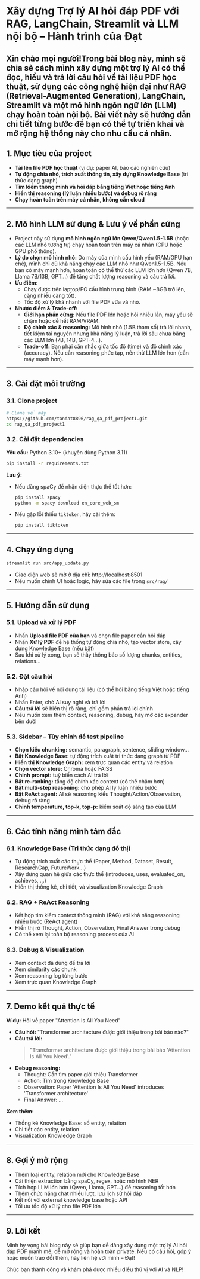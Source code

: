 # Xây dựng Trợ lý AI hỏi đáp PDF với RAG, LangChain, Streamlit và LLM nội bộ – Hành trình của Đạt

Xin chào mọi người!Trong bài blog này, mình sẽ chia sẻ cách mình xây dựng một trợ lý AI có thể đọc, hiểu và trả lời câu hỏi về tài liệu PDF học thuật, sử dụng các công nghệ hiện đại như RAG (Retrieval-Augmented Generation), LangChain, Streamlit và một mô hình ngôn ngữ lớn (LLM) chạy hoàn toàn nội bộ. Bài viết này sẽ hướng dẫn chi tiết từng bước để bạn có thể tự triển khai và mở rộng hệ thống này cho nhu cầu cá nhân.
---

## 1. Mục tiêu của project
- **Tải lên file PDF học thuật** (ví dụ: paper AI, báo cáo nghiên cứu)
- **Tự động chia nhỏ, trích xuất thông tin, xây dựng Knowledge Base** (tri thức dạng graph)
- **Tìm kiếm thông minh và hỏi đáp bằng tiếng Việt hoặc tiếng Anh**
- **Hiển thị reasoning (lý luận nhiều bước) và debug rõ ràng**
- **Chạy hoàn toàn trên máy cá nhân, không cần cloud**

---

## 2. Mô hình LLM sử dụng & Lưu ý về phần cứng

- Project này sử dụng **mô hình ngôn ngữ lớn Qwen/Qwen1.5-1.5B** (hoặc các LLM nhỏ tương tự) chạy hoàn toàn trên máy cá nhân (CPU hoặc GPU phổ thông).
- **Lý do chọn mô hình nhỏ:** Do máy của mình cấu hình yếu (RAM/GPU hạn chế), mình chỉ đủ khả năng chạy các LLM nhỏ như Qwen1.5-1.5B. Nếu bạn có máy mạnh hơn, hoàn toàn có thể thử các LLM lớn hơn (Qwen 7B, Llama 7B/13B, GPT...) để tăng chất lượng reasoning và câu trả lời.
- **Ưu điểm:**
  - Chạy được trên laptop/PC cấu hình trung bình (RAM ~8GB trở lên, càng nhiều càng tốt).
  - Tốc độ xử lý khá nhanh với file PDF vừa và nhỏ.
- **Nhược điểm & Trade-off:**
  - **Giới hạn phần cứng:** Nếu file PDF lớn hoặc hỏi nhiều lần, máy yếu sẽ chậm hoặc dễ hết RAM/VRAM.
  - **Độ chính xác & reasoning:** Mô hình nhỏ (1.5B tham số) trả lời nhanh, tiết kiệm tài nguyên nhưng khả năng lý luận, trả lời sâu chưa bằng các LLM lớn (7B, 14B, GPT-4...).
  - **Trade-off:** Bạn phải cân nhắc giữa tốc độ (time) và độ chính xác (accuracy). Nếu cần reasoning phức tạp, nên thử LLM lớn hơn (cần máy mạnh hơn).

---

## 3. Cài đặt môi trường
### 3.1. Clone project
```bash
# Clone về máy
https://github.com/tandat8896/rag_qa_pdf_project1.git
cd rag_qa_pdf_project1
```

### 3.2. Cài đặt dependencies
**Yêu cầu:** Python 3.10+ (khuyên dùng Python 3.11)

```bash
pip install -r requirements.txt
```

**Lưu ý:**
- Nếu dùng spaCy để nhận diện thực thể tốt hơn:
  ```bash
  pip install spacy
  python -m spacy download en_core_web_sm
  ```
- Nếu gặp lỗi thiếu `tiktoken`, hãy cài thêm:
  ```bash
  pip install tiktoken
  ```

---

## 4. Chạy ứng dụng

```bash
streamlit run src/app_update.py
```

- Giao diện web sẽ mở ở địa chỉ: http://localhost:8501
- Nếu muốn chỉnh UI hoặc logic, hãy sửa các file trong `src/rag/`

---

## 5. Hướng dẫn sử dụng
### 5.1. Upload và xử lý PDF
- Nhấn **Upload file PDF của bạn** và chọn file paper cần hỏi đáp
- Nhấn **Xử lý PDF** để hệ thống tự động chia nhỏ, tạo vector store, xây dựng Knowledge Base (nếu bật)
- Sau khi xử lý xong, bạn sẽ thấy thông báo số lượng chunks, entities, relations...

### 5.2. Đặt câu hỏi
- Nhập câu hỏi về nội dung tài liệu (có thể hỏi bằng tiếng Việt hoặc tiếng Anh)
- Nhấn Enter, chờ AI suy nghĩ và trả lời
- **Câu trả lời** sẽ hiển thị rõ ràng, chỉ gồm phần trả lời chính
- Nếu muốn xem thêm context, reasoning, debug, hãy mở các expander bên dưới

### 5.3. Sidebar – Tùy chỉnh để test pipeline
- **Chọn kiểu chunking:** semantic, paragraph, sentence, sliding window...
- **Bật Knowledge Base:** tự động trích xuất tri thức dạng graph từ PDF
- **Hiển thị Knowledge Graph:** xem trực quan các entity và relation
- **Chọn vector store:** Chroma hoặc FAISS
- **Chỉnh prompt:** tuỳ biến cách AI trả lời
- **Bật re-ranking:** tăng độ chính xác context (có thể chậm hơn)
- **Bật multi-step reasoning:** cho phép AI lý luận nhiều bước
- **Bật ReAct agent:** AI sẽ reasoning kiểu Thought/Action/Observation, debug rõ ràng
- **Chỉnh temperature, top-k, top-p:** kiểm soát độ sáng tạo của LLM

---

## 6. Các tính năng mình tâm đắc
### 6.1. Knowledge Base (Tri thức dạng đồ thị)
- Tự động trích xuất các thực thể (Paper, Method, Dataset, Result, ResearchGap, FutureWork...)
- Xây dựng quan hệ giữa các thực thể (introduces, uses, evaluated_on, achieves, ...)
- Hiển thị thống kê, chi tiết, và visualization Knowledge Graph

### 6.2. RAG + ReAct Reasoning
- Kết hợp tìm kiếm context thông minh (RAG) với khả năng reasoning nhiều bước (ReAct agent)
- Hiển thị rõ Thought, Action, Observation, Final Answer trong debug
- Có thể xem lại toàn bộ reasoning process của AI

### 6.3. Debug & Visualization
- Xem context đã dùng để trả lời
- Xem similarity các chunk
- Xem reasoning log từng bước
- Xem trực quan Knowledge Graph

---

## 7. Demo kết quả thực tế
**Ví dụ:** Hỏi về paper "Attention Is All You Need"

- **Câu hỏi:** "Transformer architecture được giới thiệu trong bài báo nào?"
- **Câu trả lời:**
  > "Transformer architecture được giới thiệu trong bài báo 'Attention Is All You Need'."
- **Debug reasoning:**
  - Thought: Cần tìm paper giới thiệu Transformer
  - Action: Tìm trong Knowledge Base
  - Observation: Paper 'Attention Is All You Need' introduces 'Transformer architecture'
  - Final Answer: ...

**Xem thêm:**
- Thống kê Knowledge Base: số entity, relation
- Chi tiết các entity, relation
- Visualization Knowledge Graph

---

## 8. Gợi ý mở rộng
- Thêm loại entity, relation mới cho Knowledge Base
- Cải thiện extraction bằng spaCy, regex, hoặc mô hình NER
- Tích hợp LLM lớn hơn (Qwen, Llama, GPT...) để reasoning tốt hơn
- Thêm chức năng chat nhiều lượt, lưu lịch sử hỏi đáp
- Kết nối với external knowledge base hoặc API
- Tối ưu tốc độ xử lý cho file PDF lớn

---


## 9. Lời kết

Mình hy vọng bài blog này sẽ giúp bạn dễ dàng xây dựng một trợ lý AI hỏi đáp PDF mạnh mẽ, dễ mở rộng và hoàn toàn private. Nếu có câu hỏi, góp ý hoặc muốn trao đổi thêm, hãy liên hệ với mình – Đạt!

Chúc bạn thành công và khám phá được nhiều điều thú vị với AI và NLP! 